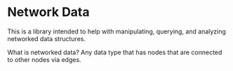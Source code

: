 # Network Data

This is a library intended to help with manipulating, querying, and analyzing networked data structures.

What is networked data? Any data type that has nodes that are connected to other nodes via edges.
